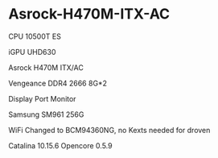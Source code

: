 # Asrock-H470M-ITX-AC

CPU 10500T ES

iGPU UHD630

Asrock H470M ITX/AC

Vengeance DDR4 2666 8G*2

Display Port Monitor

Samsung SM961 256G

WiFi Changed to BCM94360NG, no Kexts needed for droven

Catalina 10.15.6 Opencore 0.5.9


